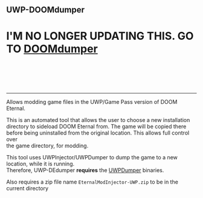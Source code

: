 ## UWP-DOOMdumper
# I'M NO LONGER UPDATING THIS. GO TO [DOOMdumper](https://github.com/SEWsam/DOOMdumper)  
<br><br><br><br>
   
   



---
Allows modding game files in the UWP/Game Pass version of DOOM Eternal.  

This is an automated tool that allows the user to choose a new installation directory to sideload DOOM Eternal from.
The game will be copied there before being uninstalled from the original location. This allows full control over   
the game directory, for modding.

This tool uses UWPInjector/UWPDumper to dump the game to a new location, while it is running.  
Therefore, UWP-DEdumper **requires** the [UWPDumper](https://github.com/Wunkolo/UWPDumper) binaries.

Also requires a zip file name `EternalModInjector-UWP.zip` to be in the current directory
